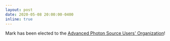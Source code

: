 ```yaml
---
layout: post
date: 2020-05-08 20:00:00-0400
inline: true
---
```


Mark has been elected to the [Advanced Photon Source Users' Organization](https://www.aps.anl.gov/About/Committees/APS-Users-Organization)!
